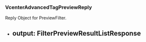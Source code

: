 ### VcenterAdvancedTagPreviewReply
Reply Object for PreviewFilter.

- output: FilterPreviewResultListResponse
  - 
